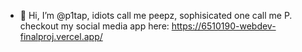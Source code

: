 - 👋 Hi, I’m @p1tap, idiots call me peepz, sophisicated one call me P.
checkout my social media app here: https://6510190-webdev-finalproj.vercel.app/
